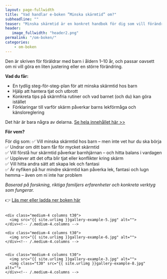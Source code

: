 ```yaml
---
layout: page-fullwidth
title: "Vad handlar e-boken ”Minska skärmtid” om?"
subheadline: ""
teaser: "Minska skärmtid är en konkret handbok för dig som vill förändra era skärmvanor hemma – utan att det blir bråk och tjat."
header:
   image_fullwidth: "header2.png"
permalink: "/om-boken/"
categories:
    - om-boken
---
```

Den är skriven för föräldrar med barn i åldern 1–10 år, och passar oavsett om ni vill göra en liten justering eller en större förändring.


**Vad du får:**

- En tydlig steg-för-steg-plan för att minska skärmtid hos barn
- Hjälp att hantera tjat och utbrott
- Konkreta tips på skärmfria rutiner och vad barnet (och du) kan göra istället
- Förklaringar till varför skärm påverkar barns lekförmåga och känsloreglering

Det här är bara några av delarna. [Se hela innehållet här >>][1]


**För vem?**

För dig som:
✅ Vill minska skärmtid hos barn – men inte vet hur du ska börja\
✅ Undrar om ditt barn får för mycket skärmtid\
✅ Vill förstå hur skärmtid påverkar barnhjärnan – och hitta balans i vardagen\
✅ Upplever att det ofta blir tjat eller konflikter kring skärm\
✅ Vill hitta andra sätt att skapa lek och fantasi\
✅ Är nyfiken på hur mindre skärmtid kan påverka lek, fantasi och lugn hemma – även om ni inte har problem



*Baserad på forskning, riktiga familjers erfarenheter och konkreta verktyg som fungerar.*

 

👉 [Läs mer eller ladda ner boken här][1]
<!--more-->

<div class="row">
    <div class="medium-4 columns t30">
    <img src="{{ site.urlimg }}gallery-example-4.jpg" alt="">
    </div><!-- /.medium-4.columns -->

    <div class="medium-4 columns t30">
      <img src="{{ site.urlimg }}gallery-example-5.jpg" alt="">
    </div><!-- /.medium-4.columns -->

    <div class="medium-4 columns t30">
      <img src="{{ site.urlimg }}gallery-example-6.jpg" alt="">
    </div><!-- /.medium-4.columns -->

</div><!-- /.row -->


<div class="row">
    <div class="medium-8 columns t30">
    <img src="{{ site.urlimg }}gallery-example-7.jpg" alt="">
    </div><!-- /.medium-8.columns -->

    <div class="medium-4 columns t30">
      <img src="{{ site.urlimg }}gallery-example-3.jpg" alt="">
      <img class="t30" src="{{ site.urlimg }}gallery-example-8.jpg" alt="">
    </div><!-- /.medium-4.columns -->

</div><!-- /.row -->



 [1]: https://enhandbok.store/
